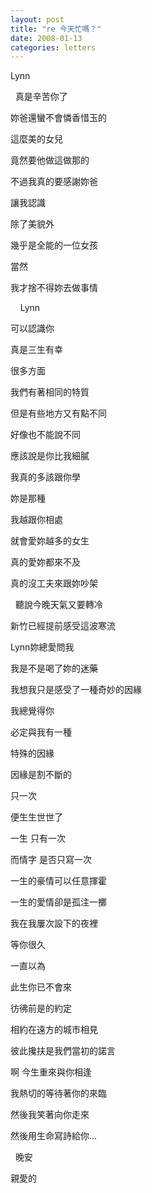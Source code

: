 ```yaml
---
layout: post
title: "re 今天忙嗎？"
date: 2008-01-13
categories: letters
---
```



Lynn


 
真是辛苦你了


妳爸還蠻不會憐香惜玉的


這麼美的女兒


竟然要他做這做那的


不過我真的要感謝妳爸


讓我認識


除了美貌外


幾乎是全能的一位女孩


當然


我才捨不得妳去做事情


 
 
Lynn


可以認識你


真是三生有幸


很多方面


我們有著相同的特質


但是有些地方又有點不同


好像也不能說不同


應該說是你比我細膩


我真的多該跟你學


妳是那種


我越跟你相處


就會愛妳越多的女生


真的愛妳都來不及


真的沒工夫來跟妳吵架


 
聽說今晚天氣又要轉冷


新竹已經提前感受這波寒流


Lynn妳總愛問我


我是不是喝了妳的迷藥


我想我只是感受了一種奇妙的因緣


我總覺得你


必定與我有一種


特殊的因緣


因緣是割不斷的


只一次 


便生生世世了


一生 只有一次


而情字 是否只寫一次


一生的豪情可以任意揮霍


一生的愛情卻是孤注一擲


我在我屢次設下的夜裡


等你很久


一直以為


此生你已不會來


彷彿前是的約定


相約在遠方的城市相見


彼此攙扶是我們當初的諾言


啊 今生重來與你相逢


我熱切的等待著你的來臨


然後我笑著向你走來


然後用生命寫詩給你...


 
晚安


親愛的
